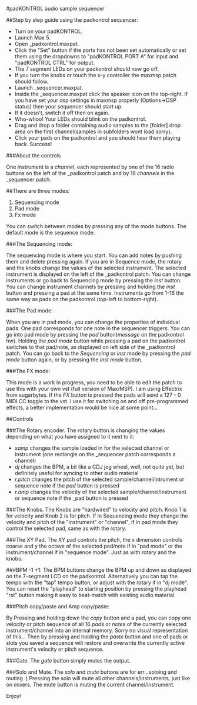 #padKONTROL audio sample sequencer

##Step by step guide using the padkontrol sequencer:

- Turn on your padKONTROL.
- Launch Max 5.
- Open _padkontrol.maxpat.
- Click the "Set" button if the ports has not been set automatically or set them using the dropdowns to "padKONTROL PORT A" for input and "padKONTROL CTRL" for output.
- The 7 segment LEDs on your padkontrol should now go off.
- If you turn the knobs or touch the x-y controller the maxmsp patch should follow.
- Launch _sequencer.maxpat.
- Inside the _sequencer.maxpat click the speaker icon on the top-right. If you have set your dsp settings in maxmsp properly (Options->DSP status) then your sequencer should start up.
- If it doesn't, switch it off then on again.
- Who-whoo! Your LEDs should blink on the padkontrol.
- Drag and drop a folder containing audio samples to the [folder] drop area on the first channel(samples in subfolders wont load sorry).
- Click your pads on the padkontrol and you should hear them playing back. Success!

###About the controls

One instrument is a _channel_, each represented by one of the 16 radio buttons on the left of the _padkontrol patch and by 16 _channels_ in the _sequencer patch.

##There are three modes:

1. Sequencing mode
2. Pad mode
3. Fx mode

You can switch between modes by pressing any of the mode buttons. The default mode is the sequence mode.

###The Sequencing mode:

The sequencing mode is where you start. You can add notes by pushing them and delete pressing again. If you are in Sequence mode, the rotary and the knobs change the values of the selected instrument. The selected instrument is displayed on the left of the _padkontrol patch. You can change instruments or go back to Sequencing mode by pressing the _inst_ button. You can change instrument channels by pressing and holding the _inst_ button and pressing a pad at the same time. Instruments go from 1-16 the same way as pads on the padkontrol (top-left to bottom-right).

###The Pad mode:

When you are in pad mode, you can change the properties of individual pads. One pad corresponds for one note in the sequencer triggers. You can go into pad mode by pressing the _pad_ button(_message_ on the padkontrol hw). Holding the _pad mode_ button while pressing a pad on the padkontrol switches to that pad/note, as displayed on left side of the _padkontrol patch. You can go back to the _Sequencing_ or _inst_ mode by pressing the _pad mode_ button again, or by pressing the _inst mode_ button.

###The FX mode:

This mode is a work in progress, you need to be able to edit the patch to use this with your own vst (full version of Max/MSP). I am using Effectrix from sugarbytes. If the _FX_ button is pressed the pads will send a 127 - 0 MIDI CC toggle to the vst. I use it for switching on and off pre-programmed effects, a better implementation would be nice at some point...

##Controls

###The Rotary encoder.
The rotary button is changing the values depending on what you have assigned to it next to it:

- _samp_ changes the sample loaded in for the selected channel or instrument (one rectangle on the _sequencer patch corresponds a channel)
- _dj_ changes the BPM, a bit like a CDJ jog wheel, well, not quite yet, but definitely useful for syncing to other audio material
- _r.pitch_ changes the pitch of the selected sample/channel/intrument or sequence note if the _pad_ button is pressed 
- _r.amp_ changes the velocity of the selected sample/channel/instrument or sequence note if the _pad button is pressed

###The Knobs.
The Knobs are "hardwired" to velocity and pitch. Knob 1 is for velocity and Knob 2 is for pitch. If in Sequencing mode they change the velocity and pitch of the "instrument" or "channel", if in pad mode they control the selected pad, same as with the rotary.

###The XY Pad.
The XY pad controls the pitch, the x dimension controls coarse and y the octave of the selected pad/note if in "pad mode" or the instrument/channel if in "sequence mode". Just as with rotary and the knobs.

###BPM -1 +1:
The BPM buttons change the BPM up and down as displayed on the 7-segment LCD on the padkontrol. Alternatively you can tap the tempo with the "tap" tempo button, or adjust with the rotary if in "dj mode". You can reset the "playhead" to starting position by pressing the playhead "rst" button making it easy to beat-match with existing audio material.

###Pitch copy/paste and Amp copy/paste:

By Pressing and holding down the _copy_ button and a pad, you can copy one velocity or pitch sequence of all 16 _pads_ or _notes_  of the currently selected instrument/channel into an internal memory. Sorry no visual representation of this...
Then by pressing and holding the _paste_ button and one of pads or slots you saved a sequence will restore and overwrite the currently active instrument's velocity or pitch sequence.

###Gate.
The _gate_ button simply mutes the output.

###Solo and Mute.
The _solo_ and _mute_ buttons are for err...soloing and muting :) Pressing the solo will mute all other channels/instruments, just like on mixers. The mute button is muting the current channel/instrument.

Enjoy!